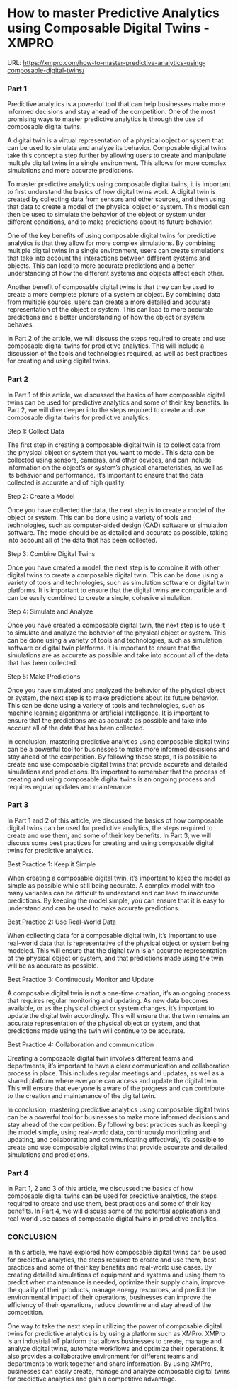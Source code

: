 # How to master Predictive Analytics using Composable Digital Twins - XMPRO

URL: https://xmpro.com/how-to-master-predictive-analytics-using-composable-digital-twins/

### Part 1

Predictive analytics is a powerful tool that can help businesses make more informed decisions and stay ahead of the competition. One of the most promising ways to master predictive analytics is through the use of composable digital twins.

A digital twin is a virtual representation of a physical object or system that can be used to simulate and analyze its behavior. Composable digital twins take this concept a step further by allowing users to create and manipulate multiple digital twins in a single environment. This allows for more complex simulations and more accurate predictions.

To master predictive analytics using composable digital twins, it is important to first understand the basics of how digital twins work. A digital twin is created by collecting data from sensors and other sources, and then using that data to create a model of the physical object or system. This model can then be used to simulate the behavior of the object or system under different conditions, and to make predictions about its future behavior.

One of the key benefits of using composable digital twins for predictive analytics is that they allow for more complex simulations. By combining multiple digital twins in a single environment, users can create simulations that take into account the interactions between different systems and objects. This can lead to more accurate predictions and a better understanding of how the different systems and objects affect each other.

Another benefit of composable digital twins is that they can be used to create a more complete picture of a system or object. By combining data from multiple sources, users can create a more detailed and accurate representation of the object or system. This can lead to more accurate predictions and a better understanding of how the object or system behaves.

In Part 2 of the article, we will discuss the steps required to create and use composable digital twins for predictive analytics. This will include a discussion of the tools and technologies required, as well as best practices for creating and using digital twins.

### Part 2

In Part 1 of this article, we discussed the basics of how composable digital twins can be used for predictive analytics and some of their key benefits. In Part 2, we will dive deeper into the steps required to create and use composable digital twins for predictive analytics.

Step 1: Collect Data

The first step in creating a composable digital twin is to collect data from the physical object or system that you want to model. This data can be collected using sensors, cameras, and other devices, and can include information on the object’s or system’s physical characteristics, as well as its behavior and performance. It’s important to ensure that the data collected is accurate and of high quality.

Step 2: Create a Model

Once you have collected the data, the next step is to create a model of the object or system. This can be done using a variety of tools and technologies, such as computer-aided design (CAD) software or simulation software. The model should be as detailed and accurate as possible, taking into account all of the data that has been collected.

Step 3: Combine Digital Twins

Once you have created a model, the next step is to combine it with other digital twins to create a composable digital twin. This can be done using a variety of tools and technologies, such as simulation software or digital twin platforms. It is important to ensure that the digital twins are compatible and can be easily combined to create a single, cohesive simulation.

Step 4: Simulate and Analyze

Once you have created a composable digital twin, the next step is to use it to simulate and analyze the behavior of the physical object or system. This can be done using a variety of tools and technologies, such as simulation software or digital twin platforms. It is important to ensure that the simulations are as accurate as possible and take into account all of the data that has been collected.

Step 5: Make Predictions

Once you have simulated and analyzed the behavior of the physical object or system, the next step is to make predictions about its future behavior. This can be done using a variety of tools and technologies, such as machine learning algorithms or artificial intelligence. It is important to ensure that the predictions are as accurate as possible and take into account all of the data that has been collected.

In conclusion, mastering predictive analytics using composable digital twins can be a powerful tool for businesses to make more informed decisions and stay ahead of the competition. By following these steps, it is possible to create and use composable digital twins that provide accurate and detailed simulations and predictions. It’s important to remember that the process of creating and using composable digital twins is an ongoing process and requires regular updates and maintenance.

### Part 3

In Part 1 and 2 of this article, we discussed the basics of how composable digital twins can be used for predictive analytics, the steps required to create and use them, and some of their key benefits. In Part 3, we will discuss some best practices for creating and using composable digital twins for predictive analytics.

Best Practice 1: Keep it Simple

When creating a composable digital twin, it’s important to keep the model as simple as possible while still being accurate. A complex model with too many variables can be difficult to understand and can lead to inaccurate predictions. By keeping the model simple, you can ensure that it is easy to understand and can be used to make accurate predictions.

Best Practice 2: Use Real-World Data

When collecting data for a composable digital twin, it’s important to use real-world data that is representative of the physical object or system being modeled. This will ensure that the digital twin is an accurate representation of the physical object or system, and that predictions made using the twin will be as accurate as possible.

Best Practice 3: Continuously Monitor and Update

A composable digital twin is not a one-time creation, it’s an ongoing process that requires regular monitoring and updating. As new data becomes available, or as the physical object or system changes, it’s important to update the digital twin accordingly. This will ensure that the twin remains an accurate representation of the physical object or system, and that predictions made using the twin will continue to be accurate.

Best Practice 4: Collaboration and communication

Creating a composable digital twin involves different teams and departments, it’s important to have a clear communication and collaboration process in place. This includes regular meetings and updates, as well as a shared platform where everyone can access and update the digital twin. This will ensure that everyone is aware of the progress and can contribute to the creation and maintenance of the digital twin.

In conclusion, mastering predictive analytics using composable digital twins can be a powerful tool for businesses to make more informed decisions and stay ahead of the competition. By following best practices such as keeping the model simple, using real-world data, continuously monitoring and updating, and collaborating and communicating effectively, it’s possible to create and use composable digital twins that provide accurate and detailed simulations and predictions.

### Part 4

In Part 1, 2 and 3 of this article, we discussed the basics of how composable digital twins can be used for predictive analytics, the steps required to create and use them, best practices and some of their key benefits. In Part 4, we will discuss some of the potential applications and real-world use cases of composable digital twins in predictive analytics.

### CONCLUSION

In this article, we have explored how composable digital twins can be used for predictive analytics, the steps required to create and use them, best practices and some of their key benefits and real-world use cases. By creating detailed simulations of equipment and systems and using them to predict when maintenance is needed, optimize their supply chain, improve the quality of their products, manage energy resources, and predict the environmental impact of their operations, businesses can improve the efficiency of their operations, reduce downtime and stay ahead of the competition.

One way to take the next step in utilizing the power of composable digital twins for predictive analytics is by using a platform such as XMPro. XMPro is an industrial IoT platform that allows businesses to create, manage and analyze digital twins, automate workflows and optimize their operations. It also provides a collaborative environment for different teams and departments to work together and share information. By using XMPro, businesses can easily create, manage and analyze composable digital twins for predictive analytics and gain a competitive advantage.

